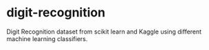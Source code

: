 # digit-recognition
Digit Recognition dataset from scikit learn and Kaggle using different machine learning classifiers.
